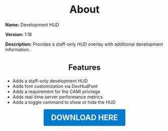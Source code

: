 <h1 style="text-align:center; font-size:2rem; font-weight:bold;">About</h1>

**Name:**
Development HUD

**Version:**
1.18

**Description:**
Provides a staff-only HUD overlay with additional development information.

<h2 style="text-align:center; font-size:1.5rem; font-weight:bold;">Features</h2>

- Adds a staff-only development HUD
- Adds font customization via DevHudFont
- Adds a requirement for the CAMI privilege
- Adds real-time server performance metrics
- Adds a toggle command to show or hide the HUD





<p align="center"><a href="https://github.com/LiliaFramework/Modules/raw/refs/heads/gh-pages/developmenthud.zip" style="display:inline-block;padding:12px 24px;font-size:1.5rem;font-weight:bold;text-decoration:none;color:#fff;background-color:var(--md-primary-fg-color,#007acc);border-radius:4px;">DOWNLOAD HERE</a></p>